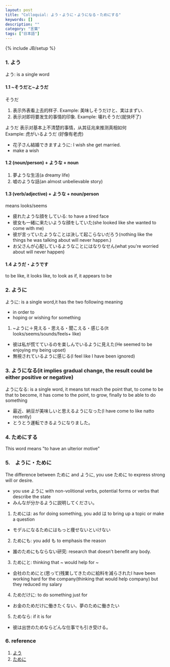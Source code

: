 ```yaml
---
layout: post
title: "Colloquial: よう・ように・ようになる・ためにする"
keywords: []
description: ""
category: "言葉"
tags: ["日本語"]
---
```

{% include JB/setup %}

### 1. よう
よう: is a single word

#### 1.1 ~そうだと~ようだ
そうだ
1. 表示外表看上去的样子.      Example: 美味しそうだけと、実はまずい.
2. 表示对即将要发生的事情的印象. Example: 壊れそうだ(就快坏了)

ようだ 表示对基本上不清楚的事情，从其征兆来推测真相如何 <br />
Example: 虎がいるようだ (好像有老虎)

- 花子さん結婚できますように: I wish she get married.
- make a wish

#### 1.2 (noun/person) + ような + noun
1. 夢ような生活(a dreamy life)
2. 嘘のような話(an almost unbelievable story)

#### 1.3  (verb/adjective) + ような + noun/person
means looks/seems
- 疲れたような顔をしている: to have a tired face
- 彼女も一緒に来たいような顔をしていた(she looked like she wanted to come with me)
- 彼が言っていたようなことは決して起こらないだろう(nothing like the things he was talking about will
  never happen.)
- お父さんが心配しているようなことにはなりなせん(what you're worried about will never happen)

#### 1.4 ようだ・ようです
to be like, it looks like, to look as if, it appears to be

### 2. ように
ように: is a single word,it has the two following meaning
-  in order to
- hoping or wishing for something

1.  ~ように＋見える・思える・聞こえる・感じる(It looks/seems/sounds/feels+ like)
- 彼は私が慌てているのを楽しんでいるように見えた(He seemed to be enjoying my being upset)
- 無視されているように感じる(I feel like I have been ignored)

### 3. ようになる(it implies gradual change, the result could be either positive or negative)
ようになる: is a single word, it means tot reach the point that, to come to be that
to become, it has come to the point, to grow, finally to be able to do something
- 最近、納豆が美味しいと思えるようになった(I have come to like natto recently)
- とうとう運転できるようになりました。

### 4. ためにする
This word means "to have an ulterior motive"



### 5.　ように・ために
The difference between ために and  ように, you use ために to express strong will or desire.
- you use ように with non-volitional verbs, potential forms or verbs that describe the state
- みんなが分かるように説明してください。

1. ためには: as for doing something, you add は to bring up a topic or make a question
- モデルになるためにはもっと痩せないといけない

2. ためにも: you add も to emphasis the reason
- 誰のためにもならない研究: research that doesn't benefit any body.

3. ためにと: thinking that ~ would help for ~
- 会社のためにと(思って)残業してきたのに給料を減らされたI have been working hard for the
  company(thinking that would help company) but they reduced my salary

4. ためだけに: to do something just for
- お金のためだけに働きたくない、夢のために働きたい

5. ためなら: if it is for
- 彼は出世のためならどんな仕事でも引き受ける。




### 6. reference
1. [よう](http://maggiesensei.com/2012/04/03/request-lesson-%E3%82%88%E3%81%86you/)
2. [ために](http://maggiesensei.com/2019/09/28/how-to-use-%e3%81%9f%e3%82%81%e3%81%ab-tameni/)


